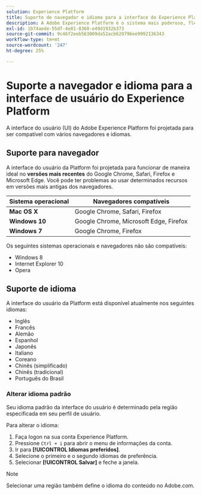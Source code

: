 ```yaml
---
solution: Experience Platform
title: Suporte de navegador e idioma para a interface do Experience Platform
description: A Adobe Experience Platform é o sistema mais poderoso, flexível e aberto do mercado para criar e gerenciar soluções completas que impulsionam a experiência do cliente. A Experience Platform permite que as organizações centralizem e padronizem dados e conteúdo de clientes de qualquer sistema e apliquem a ciência de dados e o aprendizado de máquina para melhorar o design e o delivery de experiências personalizadas.
exl-id: 1b74aede-55df-4e81-8360-e49d1932b373
source-git-commit: 9c46f2eeb563009da52acb629796ee9992136343
workflow-type: tm+mt
source-wordcount: '247'
ht-degree: 25%

---
```


# Suporte a navegador e idioma para a interface de usuário do Experience Platform

A interface do usuário (UI) do Adobe Experience Platform foi projetada para ser compatível com vários navegadores e idiomas.

## Suporte para navegador

A interface do usuário da Platform foi projetada para funcionar de maneira ideal no **versões mais recentes** do Google Chrome, Safari, Firefox e Microsoft Edge. Você pode ter problemas ao usar determinados recursos em versões mais antigas dos navegadores.

| Sistema operacional | Navegadores compatíveis |
|---|---|
| **Mac OS X** | Google Chrome, Safari, Firefox |
| **Windows 10** | Google Chrome, Microsoft Edge, Firefox |
| **Windows 7** | Google Chrome, Firefox |

Os seguintes sistemas operacionais e navegadores não são compatíveis:

* Windows 8
* Internet Explorer 10
* Opera

## Suporte de idioma

A interface do usuário da Platform está disponível atualmente nos seguintes idiomas:

* Inglês
* Francês
* Alemão
* Espanhol
* Japonês
* Italiano
* Coreano
* Chinês (simplificado)
* Chinês (tradicional)
* Português do Brasil

### Alterar idioma padrão

Seu idioma padrão da interface do usuário é determinado pela região especificada em seu perfil de usuário.

Para alterar o idioma:

1. Faça logon na sua conta Experience Platform.
1. Pressione `Ctrl + i` para abrir o menu de informações da conta.
1. Ir para **[!UICONTROL Idiomas preferidos]**.
1. Selecione o primeiro e o segundo idiomas de preferência.
1. Selecionar **[!UICONTROL Salvar]** e feche a janela.

>[!NOTE]
>
> Selecionar uma região também define o idioma do conteúdo no Adobe.com.
